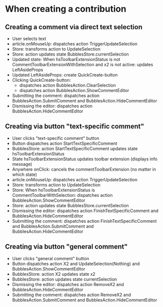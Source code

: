 # When creating a contribution


## Creating a comment via direct text selection

- User selects text
- article.onMouseUp: dispatches action TriggerUpdateSelection
- Store: transforms action to UpdateSelection
- Store: action updates state BubblesStore.currentSelection
- Updated state: When hsToolbarExtensionStatus is not CommentToolbarExtensionWithSelection and x2 is not active: updates LeftAsideProps
- Updated LeftAsideProps: create QuickCreate-button
- Clicking QuickCreate-button:
   - dispatches action BubblesAction.ClearSelection
   - dispatches action BubblesAction.ShowCommentEditor
- Submitting the comment: dispatches action BubblesAction.SubmitComment and BubblesAction.HideCommentEditor
- Dismissing the editor: dispatches action BubblesAction.HideCommentEditor


## Creating via button "text-specific comment"

- User clicks "text-specific comment" button
- Button dispatches action StartTextSpecificComment
- BubblesStore: action StartTextSpecificComment updates state hsToolbarExtensionStatus
- State hsToolbarExtensionStatus updates toolbar extension (displays info message)
- Anywhere onClick: cancels the commentToolbarExtension (no matter in which state)
- article.onMouseUp: dispatches action TriggerUpdateSelection
- Store: transforms action to UpdateSelection
- Store: When hsToolbarExtensionStatus is CommentToolbarWithSelection: dispatches action BubblesAction.ShowCommentEditor
- Store: action updates state BubblesStore.currentSelection
- Dismissing the editor: dispatches action FinishTextSpecificComment and BubblesAction.HideCommentEditor
- Submitting the comment: dispatches action FinishTextSpecificComment and BubblesAction.SubmitComment and BubblesAction.HideCommentEditor


## Creating via button "general comment"

- User clicks "general comment" button
- Button dispatches action X2 and UpdateSelection(Nothing) and BubblesAction.ShowCommentEditor
- BubblesStore: action X2 updates state x2
- BubblesStore: action updates state currentSelection
- Dismissing the editor: dispatches action RemoveX2 and BubblesAction.HideCommentEditor
- Submitting the comment: dispatches action RemoveX2 and BubblesAction.SubmitComment and BubblesAction.HideCommentEditor

